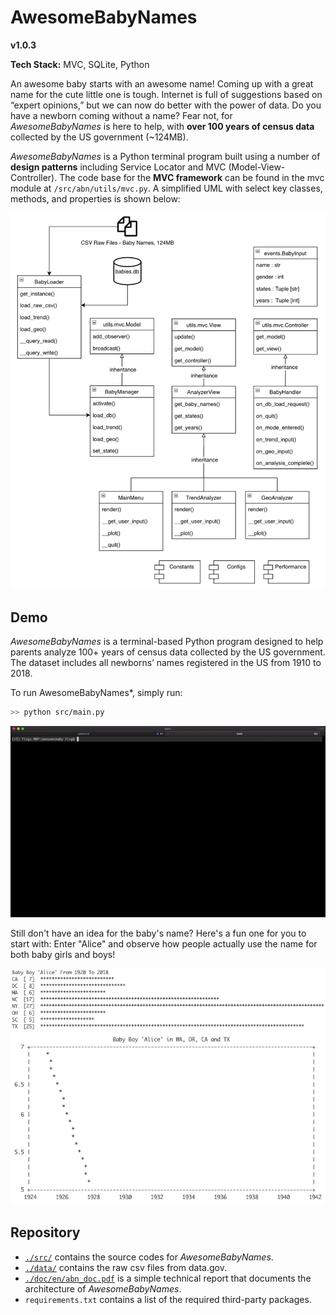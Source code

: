 # AwesomeBabyNames

**v1.0.3**

**Tech Stack:** MVC, SQLite, Python

An awesome baby starts with an awesome name! Coming up with a great name for the cute little one is tough. Internet is full of suggestions based on “expert opinions,” but we can now do better with the power of data. Do you have a newborn coming without a name? Fear not, for *AwesomeBabyNames* is here to help, with **over 100 years of census data** collected by the US government (~124MB).

*AwesomeBabyNames* is a Python terminal program built using a number of **design patterns** including Service Locator and MVC (Model-View-Controller). The code base for the **MVC framework** can be found in the  mvc module at `/src/abn/utils/mvc.py`. A simplified UML with select key classes, methods, and properties is shown below:

<p align="center"><img src="./img/uml.png" width="750"/></p>

## Demo

*AwesomeBabyNames* is a terminal-based Python program designed to help parents analyze 100+ years of census data collected by the US government. The dataset includes all newborns’ names registered in the US from 1910 to 2018.    

To run AwesomeBabyNames*, simply run:

```bash
>> python src/main.py
```

![Demo](./img/AwesomeBabyNames_demo_full_window.gif)

Still don't have an idea for the baby's name? Here's a fun one for you to start with: Enter "Alice" and observe how people actually use the name for both baby girls and boys!

<img src='./img/analysis_alice_time.jpg' width='770'/>

<img src='./img/analysis_alice.jpg' width='700'/>

## Repository

- [`./src/`](./src) contains the source codes for *AwesomeBabyNames*.
- [`./data/`](./data) contains the raw csv files from data.gov.
- [`./doc/en/abn_doc.pdf`](./doc/en/abn_doc.pdf) is a simple technical report that documents the architecture of *AwesomeBabyNames*.
- `requirements.txt` contains a list of the required third-party packages.  

